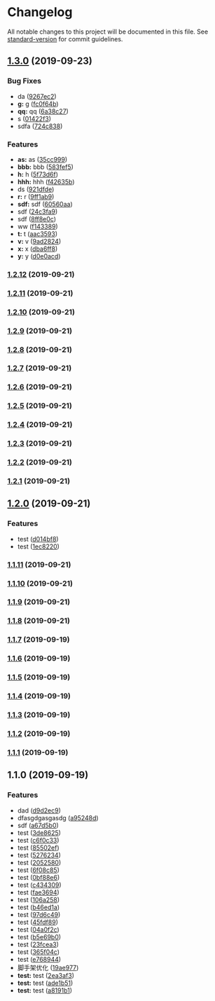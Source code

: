 # Changelog

All notable changes to this project will be documented in this file. See [standard-version](https://github.com/conventional-changelog/standard-version) for commit guidelines.

## [1.3.0](https://github.com/overarchingSky/first-taro/compare/v1.2.12...v1.3.0) (2019-09-23)


### Bug Fixes

* da ([9267ec2](https://github.com/overarchingSky/first-taro/commit/9267ec2))
* **g:** g ([fc0f64b](https://github.com/overarchingSky/first-taro/commit/fc0f64b))
* **qq:** qq ([6a38c27](https://github.com/overarchingSky/first-taro/commit/6a38c27))
* s ([01422f3](https://github.com/overarchingSky/first-taro/commit/01422f3))
* sdfa ([724c838](https://github.com/overarchingSky/first-taro/commit/724c838))


### Features

* **as:** as ([35cc999](https://github.com/overarchingSky/first-taro/commit/35cc999))
* **bbb:** bbb ([583fef5](https://github.com/overarchingSky/first-taro/commit/583fef5))
* **h:** h ([5f73d6f](https://github.com/overarchingSky/first-taro/commit/5f73d6f))
* **hhh:** hhh ([f42635b](https://github.com/overarchingSky/first-taro/commit/f42635b))
* ds ([921dfde](https://github.com/overarchingSky/first-taro/commit/921dfde))
* **r:** r ([9ff1ab9](https://github.com/overarchingSky/first-taro/commit/9ff1ab9))
* **sdf:** sdf ([60560aa](https://github.com/overarchingSky/first-taro/commit/60560aa))
* sdf ([24c3fa9](https://github.com/overarchingSky/first-taro/commit/24c3fa9))
* sdf ([8ff8e0c](https://github.com/overarchingSky/first-taro/commit/8ff8e0c))
* ww ([f143389](https://github.com/overarchingSky/first-taro/commit/f143389))
* **t:** t ([aac3593](https://github.com/overarchingSky/first-taro/commit/aac3593))
* **v:** v ([9ad2824](https://github.com/overarchingSky/first-taro/commit/9ad2824))
* **x:** x ([dba6ff8](https://github.com/overarchingSky/first-taro/commit/dba6ff8))
* **y:** y ([d0e0acd](https://github.com/overarchingSky/first-taro/commit/d0e0acd))

### [1.2.12](https://github.com/overarchingSky/first-taro/compare/v1.2.11...v1.2.12) (2019-09-21)

### [1.2.11](https://github.com/overarchingSky/first-taro/compare/v1.2.9...v1.2.11) (2019-09-21)

### [1.2.10](https://github.com/overarchingSky/first-taro/compare/v1.2.9...v1.2.10) (2019-09-21)

### [1.2.9](https://github.com/overarchingSky/first-taro/compare/v1.2.8...v1.2.9) (2019-09-21)

### [1.2.8](https://github.com/overarchingSky/first-taro/compare/v1.2.7...v1.2.8) (2019-09-21)

### [1.2.7](https://github.com/overarchingSky/first-taro/compare/v1.2.6...v1.2.7) (2019-09-21)

### [1.2.6](https://github.com/overarchingSky/first-taro/compare/v1.2.5...v1.2.6) (2019-09-21)

### [1.2.5](https://github.com/overarchingSky/first-taro/compare/v1.2.4...v1.2.5) (2019-09-21)

### [1.2.4](https://github.com/overarchingSky/first-taro/compare/v1.2.3...v1.2.4) (2019-09-21)

### [1.2.3](https://github.com/overarchingSky/first-taro/compare/v1.2.2...v1.2.3) (2019-09-21)

### [1.2.2](https://github.com/overarchingSky/first-taro/compare/v1.2.1...v1.2.2) (2019-09-21)

### [1.2.1](https://github.com/overarchingSky/first-taro/compare/v1.2.0...v1.2.1) (2019-09-21)

## [1.2.0](https://github.com/overarchingSky/first-taro/compare/v1.1.11...v1.2.0) (2019-09-21)


### Features

* test ([d014bf8](https://github.com/overarchingSky/first-taro/commit/d014bf8))
* test ([1ec8220](https://github.com/overarchingSky/first-taro/commit/1ec8220))

### [1.1.11](https://github.com/overarchingSky/first-taro/compare/v1.1.10...v1.1.11) (2019-09-21)

### [1.1.10](https://github.com/overarchingSky/first-taro/compare/v1.1.9...v1.1.10) (2019-09-21)

### [1.1.9](https://github.com/overarchingSky/first-taro/compare/v1.1.7...v1.1.9) (2019-09-21)

### [1.1.8](https://github.com/overarchingSky/first-taro/compare/v1.1.7...v1.1.8) (2019-09-21)

### [1.1.7](https://github.com/overarchingSky/first-taro/compare/v1.1.6...v1.1.7) (2019-09-19)

### [1.1.6](https://github.com/overarchingSky/first-taro/compare/v1.1.5...v1.1.6) (2019-09-19)

### [1.1.5](https://github.com/overarchingSky/first-taro/compare/v1.1.4...v1.1.5) (2019-09-19)

### [1.1.4](https://github.com/overarchingSky/first-taro/compare/v1.1.3...v1.1.4) (2019-09-19)

### [1.1.3](https://github.com/overarchingSky/first-taro/compare/v1.1.2...v1.1.3) (2019-09-19)

### [1.1.2](https://github.com/overarchingSky/first-taro/compare/v1.1.1...v1.1.2) (2019-09-19)

### [1.1.1](https://github.com/overarchingSky/first-taro/compare/v1.1.0...v1.1.1) (2019-09-19)

## 1.1.0 (2019-09-19)


### Features

* dad ([d9d2ec9](https://github.com/overarchingSky/first-taro/commit/d9d2ec9))
* dfasgdgasgasdg ([a95248d](https://github.com/overarchingSky/first-taro/commit/a95248d))
* sdf ([a67d5b0](https://github.com/overarchingSky/first-taro/commit/a67d5b0))
* test ([3de8625](https://github.com/overarchingSky/first-taro/commit/3de8625))
* test ([c6f0c33](https://github.com/overarchingSky/first-taro/commit/c6f0c33))
* test ([85502ef](https://github.com/overarchingSky/first-taro/commit/85502ef))
* test ([5276234](https://github.com/overarchingSky/first-taro/commit/5276234))
* test ([2052580](https://github.com/overarchingSky/first-taro/commit/2052580))
* test ([6f08c85](https://github.com/overarchingSky/first-taro/commit/6f08c85))
* test ([0bf88e6](https://github.com/overarchingSky/first-taro/commit/0bf88e6))
* test ([c434309](https://github.com/overarchingSky/first-taro/commit/c434309))
* test ([fae3694](https://github.com/overarchingSky/first-taro/commit/fae3694))
* test ([106a258](https://github.com/overarchingSky/first-taro/commit/106a258))
* test ([b46ed1a](https://github.com/overarchingSky/first-taro/commit/b46ed1a))
* test ([97d6c49](https://github.com/overarchingSky/first-taro/commit/97d6c49))
* test ([45fdf89](https://github.com/overarchingSky/first-taro/commit/45fdf89))
* test ([04a0f2c](https://github.com/overarchingSky/first-taro/commit/04a0f2c))
* test ([b5e69b0](https://github.com/overarchingSky/first-taro/commit/b5e69b0))
* test ([23fcea3](https://github.com/overarchingSky/first-taro/commit/23fcea3))
* test ([365f04c](https://github.com/overarchingSky/first-taro/commit/365f04c))
* test ([e768944](https://github.com/overarchingSky/first-taro/commit/e768944))
* 脚手架优化 ([19ae977](https://github.com/overarchingSky/first-taro/commit/19ae977))
* **test:** test ([2ea3af3](https://github.com/overarchingSky/first-taro/commit/2ea3af3))
* **test:** test ([ade1b51](https://github.com/overarchingSky/first-taro/commit/ade1b51))
* **test:** test ([a8191b1](https://github.com/overarchingSky/first-taro/commit/a8191b1))
